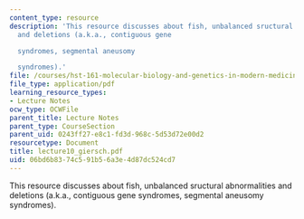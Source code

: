 ```yaml
---
content_type: resource
description: 'This resource discusses about fish, unbalanced sructural abnormalities
  and deletions (a.k.a., contiguous gene

  syndromes, segmental aneusomy

  syndromes).'
file: /courses/hst-161-molecular-biology-and-genetics-in-modern-medicine-fall-2007/06bd6b8374c591b56a3e4d87dc524cd7_lecture10_giersch.pdf
file_type: application/pdf
learning_resource_types:
- Lecture Notes
ocw_type: OCWFile
parent_title: Lecture Notes
parent_type: CourseSection
parent_uid: 0243ff27-e8c1-fd3d-968c-5d53d72e00d2
resourcetype: Document
title: lecture10_giersch.pdf
uid: 06bd6b83-74c5-91b5-6a3e-4d87dc524cd7
---
```

This resource discusses about fish, unbalanced sructural abnormalities and deletions (a.k.a., contiguous gene
syndromes, segmental aneusomy
syndromes).

